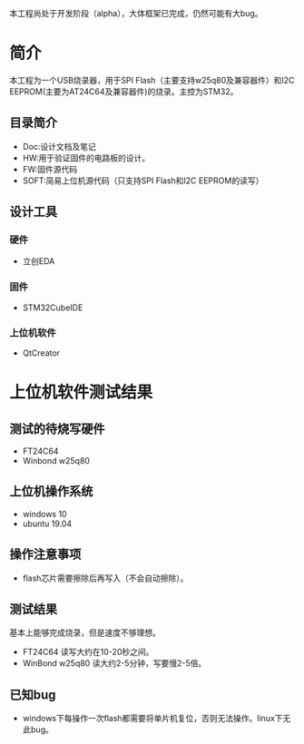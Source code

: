 本工程尚处于开发阶段（alpha），大体框架已完成，仍然可能有大bug。

# 简介

本工程为一个USB烧录器，用于SPI Flash（主要支持w25q80及兼容器件）和I2C EEPROM(主要为AT24C64及兼容器件)的烧录。主控为STM32。

## 目录简介

* Doc:设计文档及笔记
* HW:用于验证固件的电路板的设计。
* FW:固件源代码
* SOFT:简易上位机源代码（只支持SPI Flash和I2C EEPROM的读写）



## 设计工具

### 硬件

* 立创EDA

### 固件

* STM32CubeIDE

### 上位机软件

* QtCreator

# 上位机软件测试结果

## 测试的待烧写硬件

* FT24C64
* Winbond w25q80

## 上位机操作系统

* windows 10
* ubuntu 19.04

## 操作注意事项

* flash芯片需要擦除后再写入（不会自动擦除）。

## 测试结果

基本上能够完成烧录，但是速度不够理想。

* FT24C64 读写大约在10-20秒之间。
* WinBond w25q80 读大约2-5分钟，写要慢2-5倍。

## 已知bug

* windows下每操作一次flash都需要将单片机复位，否则无法操作。linux下无此bug。
